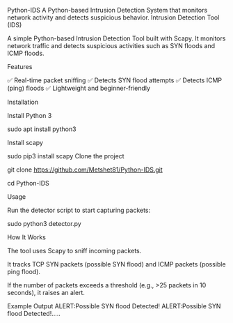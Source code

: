  Python-IDS
A Python-based Intrusion Detection System that monitors network activity and detects suspicious behavior.
Intrusion Detection Tool (IDS)

A simple Python-based Intrusion Detection Tool built with Scapy. It monitors network traffic and detects suspicious activities such as SYN floods and ICMP floods.

Features

✅ Real-time packet sniffing
✅ Detects SYN flood attempts
✅ Detects ICMP (ping) floods
✅ Lightweight and beginner-friendly

Installation

Install Python 3

sudo apt install python3

Install scapy

sudo pip3 install scapy
Clone the project

git clone https://github.com/Metshet81/Python-IDS.git

cd Python-IDS

Usage

Run the detector script to start capturing packets:

sudo python3 detector.py

How It Works

The tool uses Scapy to sniff incoming packets.

It tracks TCP SYN packets (possible SYN flood) and ICMP packets (possible ping flood).

If the number of packets exceeds a threshold (e.g., >25 packets in 10 seconds), it raises an alert.

Example Output
ALERT:Possible SYN flood Detected!
ALERT:Possible SYN flood Detected!.....


